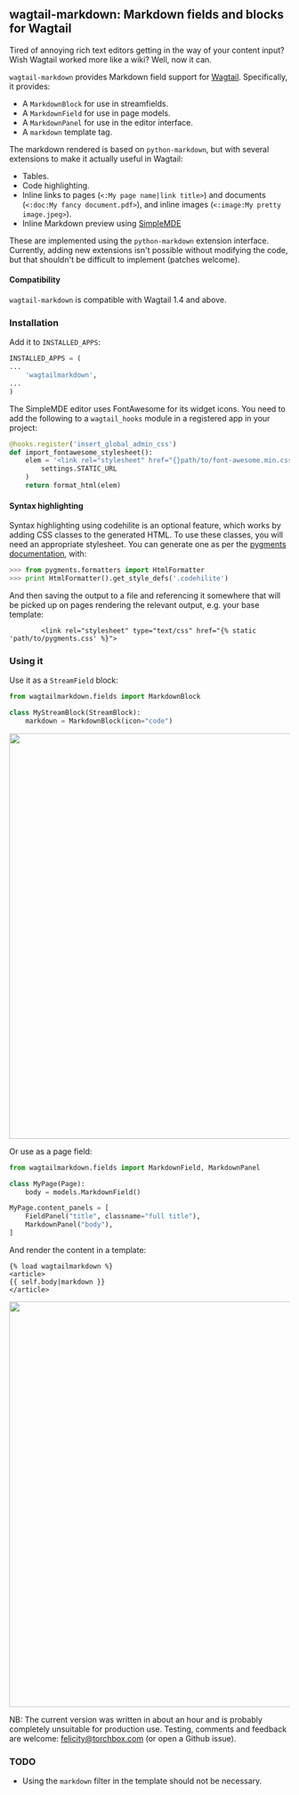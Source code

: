 ## wagtail-markdown: Markdown fields and blocks for Wagtail

Tired of annoying rich text editors getting in the way of your content
input?  Wish Wagtail worked more like a wiki?  Well, now it can.

`wagtail-markdown` provides Markdown field support for [Wagtail](https://github.com/torchbox/wagtail/).
Specifically, it provides:

* A `MarkdownBlock` for use in streamfields.
* A `MarkdownField` for use in page models.
* A `MarkdownPanel` for use in the editor interface.
* A `markdown` template tag.

The markdown rendered is based on `python-markdown`, but with several
extensions to make it actually useful in Wagtail:

* Tables.
* Code highlighting.
* Inline links to pages (`<:My page name|link title>`) and documents
  (`<:doc:My fancy document.pdf>`), and inline images
  (`<:image:My pretty image.jpeg>`).
* Inline Markdown preview using [SimpleMDE](http://nextstepwebs.github.io/simplemde-markdown-editor/)

These are implemented using the `python-markdown` extension interface.
Currently, adding new extensions isn't possible without modifying the code, but
that shouldn't be difficult to implement (patches welcome).


#### Compatibility

`wagtail-markdown` is compatible with Wagtail 1.4 and above.


### Installation

Add it to `INSTALLED_APPS`:

``` python
INSTALLED_APPS = (
...
    'wagtailmarkdown',
...
)
```

The SimpleMDE editor uses FontAwesome for its widget icons. You need to add the
following to a `wagtail_hooks` module in a registered app in your project:

``` python
@hooks.register('insert_global_admin_css')
def import_fontawesome_stylesheet():
    elem = '<link rel="stylesheet" href="{}path/to/font-awesome.min.css">'.format(
        settings.STATIC_URL
    )
    return format_html(elem)
```


#### Syntax highlighting

Syntax highlighting using codehilite is an optional feature, which works by
adding CSS classes to the generated HTML. To use these classes, you will need
an appropriate stylesheet. You can generate one as per the [pygments
documentation](http://pygments.org/docs/quickstart/), with:

``` python
>>> from pygments.formatters import HtmlFormatter
>>> print HtmlFormatter().get_style_defs('.codehilite')
```

And then saving the output to a file and referencing it somewhere that will be
picked up on pages rendering the relevant output, e.g. your base template:

``` htmldjango
        <link rel="stylesheet" type="text/css" href="{% static 'path/to/pygments.css' %}">
```


### Using it

Use it as a `StreamField` block:

``` python
from wagtailmarkdown.fields import MarkdownBlock

class MyStreamBlock(StreamBlock):
    markdown = MarkdownBlock(icon="code")
```

<img src="https://i.imgur.com/4NFcfHd.png" width="728px" alt="">

Or use as a page field:

``` python
from wagtailmarkdown.fields import MarkdownField, MarkdownPanel

class MyPage(Page):
    body = models.MarkdownField()

MyPage.content_panels = [
    FieldPanel("title", classname="full title"),
    MarkdownPanel("body"),
]
```

And render the content in a template:

``` htmldjango
{% load wagtailmarkdown %}
<article>
{{ self.body|markdown }}
</article>
```

<img src="https://i.imgur.com/Sj1f4Jh.png" width="728px" alt="">

NB: The current version was written in about an hour and is probably completely
unsuitable for production use.  Testing, comments and feedback are welcome:
<felicity@torchbox.com> (or open a Github issue).

### TODO

* Using the `markdown` filter in the template should not be necessary.
